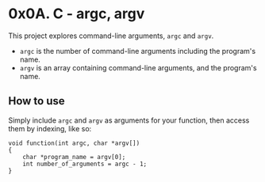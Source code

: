 # 0x0A. C - argc, argv
This project explores command-line arguments, `argc` and `argv`.
- `argc` is the number of command-line arguments including the program's name.
- `argv` is an array containing command-line arguments, and the program's name.

## How to use
Simply include `argc` and `argv` as arguments for your function, then access them by indexing, like so:
```
void function(int argc, char *argv[])
{
	char *program_name = argv[0];
	int number_of_arguments = argc - 1;
}
```